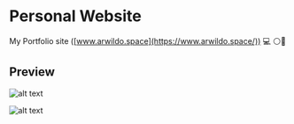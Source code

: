 # Personal Website
My Portfolio site ([www.arwildo.space](https://www.arwildo.space/)) :computer: :white_circle::large_blue_circle:
  
## Preview
![alt text](https://raw.githubusercontent.com/arwildo/arwildo.github.io/master/preview/MyWebsite%20(16x12).jpeg "Website Preview")
    
![alt text](https://raw.githubusercontent.com/arwildo/arwildo.github.io/master/preview/MyWebsite2(16x12).jpeg "Website Preview")
